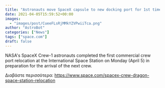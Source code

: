 ```yaml
---
title: "Astronauts move SpaceX capsule to new docking port for 1st time ahead of space station crew arrivals"
date: 2021-04-05T15:59:52+00:00
images:
  - "images/post/CueeFLsRjMMkYZVPwiiTca.png"
author: "AstroBot"
categories: ["News"]
tags: ["space.com"]
draft: false
---
```


NASA's SpaceX Crew-1 astronauts completed the first commercial crew port relocation at the International Space Station on Monday (April 5) in preparation for the arrival of the next crew. 

Διαβάστε περισσότερα: https://www.space.com/spacex-crew-dragon-space-station-relocation

